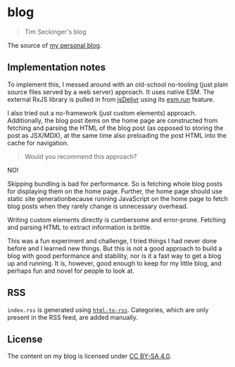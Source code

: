 # blog

> Tim Seckinger's blog

The source of [my personal blog](https://blog.jeys.al).

## Implementation notes

To implement this, I messed around with an old-school no-tooling (just plain source files served by a web server) approach.
It uses native ESM. The external RxJS library is pulled in from [jsDelivr](https://www.jsdelivr.com/) using its [esm.run](https://www.jsdelivr.com/esm) feature.

I also tried out a no-framework (just custom elements) approach.
Additionally, the blog post items on the home page are constructed from fetching and parsing the HTML of the blog post (as opposed to storing the post as JSX/MDX), at the same time also preloading the post HTML into the cache for navigation.

> Would you recommend this approach?

NO!

Skipping bundling is bad for performance. So is fetching whole blog posts for displaying them on the home page. Further, the home page should use static site generationbecause running JavaScript on the home page to fetch blog posts when they rarely change is unnecessary overhead.

Writing custom elements directly is cumbersome and error-prone. Fetching and parsing HTML to extract information is brittle.

This was a fun experiment and challenge, I tried things I had never done before and I learned new things.
But this is not a good approach to build a blog with good performance and stability, nor is it a fast way to get a blog up and running.
It is, however, good enough to keep for my little blog, and perhaps fun and novel for people to look at.

## RSS

`index.rss` is generated using [`html-to-rss`](https://crates.io/crates/html-to-rss). Categories, which are only present in the RSS feed, are added manually.

## License

The content on my blog is licensed under [CC BY-SA 4.0](https://creativecommons.org/licenses/by-sa/4.0/).
